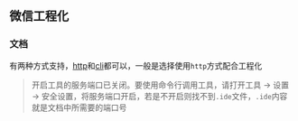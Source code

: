 ## 微信工程化



### 文档

有两种方式支持，[http](https://developers.weixin.qq.com/miniprogram/dev/devtools/http.html#自动预览)和[cli](https://developers.weixin.qq.com/miniprogram/dev/devtools/cli.html#自动预览)都可以，一般是选择使用`http`方式配合工程化

> 开启工具的服务端口已关闭。要使用命令行调用工具，请打开工具 -> 设置 -> 安全设置，将服务端口开启，若是不开启则找不到`.ide`文件，`.ide`内容就是文档中所需要的端口号


